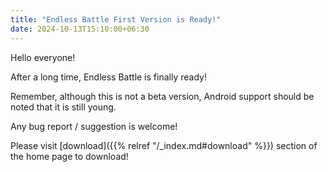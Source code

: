 ```yaml
---
title: "Endless Battle First Version is Ready!"
date: 2024-10-13T15:10:00+06:30
---
```

Hello everyone!
<!--more-->
After a long time, Endless Battle is finally ready!

Remember, although this is not a beta version, Android support should be noted that it is still young.

Any bug report / suggestion is welcome!

Please visit [download]({{% relref "/_index.md#download" %}}) section of the home page to download!